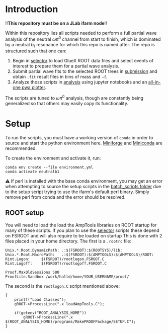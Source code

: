 # Introduction

 :bangbang:**This repository must be on a JLab ifarm node**:bangbang:

Within this repository lies all scripts needed to perform a full partial wave analysis of the neutral $\omega\pi^0$ channel from start to finish, which is dominated by a neutral $b_1$ resonance for which this repo is named after. The repo is structured such that one can:
1. Begin in [selector](./selector/) to load GlueX ROOT data files and select events of interest to prepare them for a partial wave analysis.
2. Submit partial wave fits to the selected ROOT trees in [submission](./submission/) and obtain `.fit` result files in bins of mass and $-t$.
3. Analyze those scripts in [analysis](./analysis/) using jupyter notebooks and an [all-in-one pwa plotter](./analysis/scripts/pwa_tools.py). 

The scripts are tuned to $\omega \pi^0$ analysis, though are constantly being generalized so that others may easily copy its functionality.

# Setup
To run the scripts, you must have a working version of `conda` in order to source and start the python environment here. [Miniforge](https://github.com/conda-forge/miniforge#mambaforge) and [Miniconda](https://docs.anaconda.com/free/miniconda/index.html) are recommended. 

To create the environment and activate it, run:
```
conda env create --file environment.yml
conda activate neutralb1
```

:warning: If perl is installed with the base conda environment, you may get an error when attempting to source the setup scripts in the [batch_scripts folder](./submission/batch_scripts) due to the setup script trying to use the ifarm's default perl binary. Simply remove perl from conda and the error should be resolved.

## ROOT setup
You will need to load the load the AmpTools libraries on ROOT startup for many of these scripts. If you plan to use the [selector](./selector/) scripts these depend on FSROOT and will also require to be loaded on startup This is done with 2 files placed in your home directory. The first is a `.rootrc` file:
```
Unix.*.Root.DynamicPath: .:$(FSROOT):$(ROOTSYS)/lib:
Unix.*.Root.MacroPath:   .:$(FSROOT):$(AMPTOOLS):$(AMPTOOLS)/ROOT:
Rint.Logon:     $(FSROOT)/rootlogon.FSROOT.C
Rint.Logoff:    $(FSROOT)/rootlogoff.FSROOT.C

Proof.MaxOldSessions 500
ProofLite.Sandbox /work/halld/home/YOUR_USERNAME/proof/
```

The second is the `rootlogon.C` script mentioned above:
```
{
    printf("Load Classes");    
    gROOT->ProcessLine(".x loadAmpTools.C");

    if(getenv("ROOT_ANALYSIS_HOME"))       
        gROOT->ProcessLine(".x $(ROOT_ANALYSIS_HOME)/programs/MakePROOFPackage/SETUP.C");
}
```